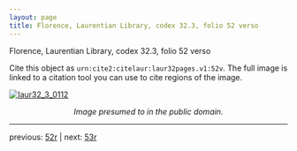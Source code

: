 ```yaml
---
layout: page
title: Florence, Laurentian Library, codex 32.3, folio 52 verso
---
```


Florence, Laurentian Library, codex 32.3, folio 52 verso

Cite this object as `urn:cite2:citelaur:laur32pages.v1:52v`.  The full image is linked to a citation tool you can use to cite regions of the image.

[![laur32_3_0112](http://www.homermultitext.org/iipsrv?IIIF=/project/homer/pyramidal/deepzoom/citelaur/laur32imgs/v1/laur32_3_0112.tif/full/800,/0/default.jpg)](http://www.homermultitext.org/ict2/?urn=urn:cite2:citelaur:laur32imgs.v1:laur32_3_0112) 

<p style="text-align: center; font-style: italic;">Image presumed to in the public domain.</p>

---

previous: [52r](../52r/) | next: [53r](../53r/)